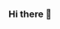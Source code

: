 ### Hi there 👋

<!--
**DeepikaSiriki/DeepikaSiriki** is a ✨ _special_ ✨ repository because its `README.md` (this file) appears on your GitHub profile.

Here are some ideas to get you started:

- 🔭 I’m currently working on improving my coding skills.
- 🌱 I’m currently learning Machine Learning.
- 👯 I’m looking to collaborate on beginner-friendly open source projects.
- 🤔 I’m looking for help with understanding complex algorithms.
- 💬 Ask me about journey into programming.
- 📫 How to reach me: mailto:deepikasiriki05@gmail.com
- 😄 Pronouns: She/Her 
- ⚡ Fun fact:  I absolutely love ice cream and could eat it every day, regardless of the weather! 🍦😋
-->

